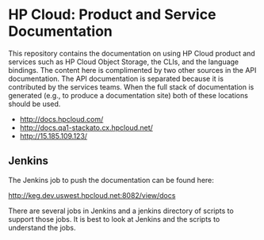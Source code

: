 # HP Cloud: Product and Service Documentation
This repository contains the documentation on using HP Cloud product and services such as HP Cloud Object Storage, the CLIs, and the language bindings. The content here is complimented by two other sources in the API documentation. The API documentation is separated because it is contributed by the services teams. When the full stack of documentation is generated (e.g., to produce a documentation site) both of these locations should be used.

 * http://docs.hpcloud.com/
 * http://docs.qa1-stackato.cx.hpcloud.net/
 * http://15.185.109.123/
 
 
## Jenkins

The Jenkins job to push the documentation can be found here:

http://keg.dev.uswest.hpcloud.net:8082/view/docs

There are several jobs in Jenkins and a jenkins directory of scripts to support those jobs.  It is best to look at Jenkins and the scripts to understand the jobs.
